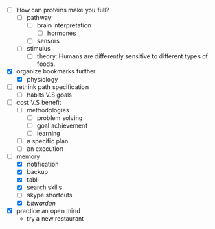 - [ ] How can proteins make you full?
	- [ ] pathway
		- [ ] brain interpretation
			- [ ] hormones
		- [ ] sensors
	- [ ] stimulus
		- [ ] theory: Humans are differently sensitive to different types of foods.
- [x] organize bookmarks further
	- [x] physiology
- [ ] rethink path specification
	- [ ] habits V.S goals
- [ ] cost V.S benefit
	- [ ] methodologies
		- [ ] problem solving
		- [ ] goal achievement
		- [ ] learning
	- [ ] a specific plan
	- [ ] an execution
- [ ] memory
	- [x] notification
	- [x] backup
	- [x] tabli
	- [x] search skills
	- [ ] skype shortcuts
	- [x] *bitwarden*
- [x] practice an open mind
	- try a new restaurant
<!--stackedit_data:
eyJoaXN0b3J5IjpbMzc0MjYwMzAsLTE4ODk1MTgzNzhdfQ==
-->